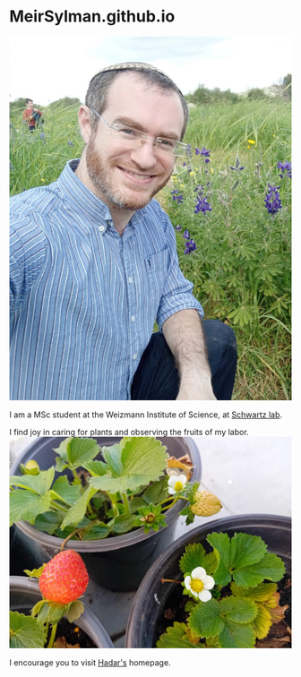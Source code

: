# MeirSylman.github.io
![pic](/WhatsApp%20Image%202024-04-17%20at%2017.17.08.jpeg)

I am a MSc student at the Weizmann Institute of Science, at [Schwartz lab](https://www.weizmann.ac.il/molgen/Schwartz/).

I find joy in caring for plants and observing the fruits of my labor.
![strawberry](/WhatsApp%20Image%202024-04-14%20at%2011.23.55.jpeg)

I encourage you to visit [Hadar's](https://hadarklimovski.github.io/) homepage.
